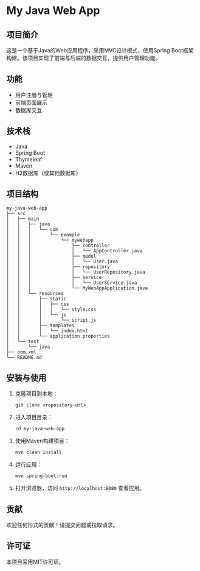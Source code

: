# My Java Web App

## 项目简介
这是一个基于Java的Web应用程序，采用MVC设计模式，使用Spring Boot框架构建。该项目实现了前端与后端的数据交互，提供用户管理功能。

## 功能
- 用户注册与管理
- 前端页面展示
- 数据库交互

## 技术栈
- Java
- Spring Boot
- Thymeleaf
- Maven
- H2数据库（或其他数据库）

## 项目结构
```
my-java-web-app
├── src
│   ├── main
│   │   ├── java
│   │   │   └── com
│   │   │       └── example
│   │   │           └── mywebapp
│   │   │               ├── controller
│   │   │               │   └── AppController.java
│   │   │               ├── model
│   │   │               │   └── User.java
│   │   │               ├── repository
│   │   │               │   └── UserRepository.java
│   │   │               ├── service
│   │   │               │   └── UserService.java
│   │   │               └── MyWebAppApplication.java
│   │   └── resources
│   │       ├── static
│   │       │   ├── css
│   │       │   │   └── style.css
│   │       │   └── js
│   │       │       └── script.js
│   │       ├── templates
│   │       │   └── index.html
│   │       └── application.properties
│   └── test
│       └── java
├── pom.xml
└── README.md
```

## 安装与使用
1. 克隆项目到本地：
   ```
   git clone <repository-url>
   ```
2. 进入项目目录：
   ```
   cd my-java-web-app
   ```
3. 使用Maven构建项目：
   ```
   mvn clean install
   ```
4. 运行应用：
   ```
   mvn spring-boot:run
   ```
5. 打开浏览器，访问 `http://localhost:8080` 查看应用。

## 贡献
欢迎任何形式的贡献！请提交问题或拉取请求。

## 许可证
本项目采用MIT许可证。